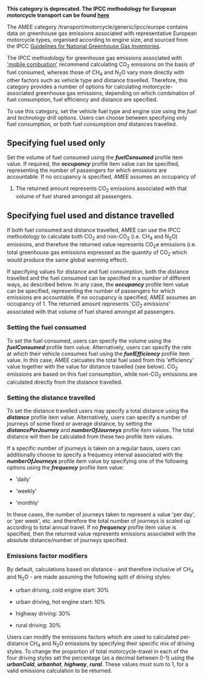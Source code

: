 **This category is deprecated. The IPCC methodology for European
motorcycle transport can be found
[here](European_road_transport_by_IPCC)**

The AMEE category /transport/motorcycle/generic/ipcc/europe contains
data on greenhouse gas emissions associated with representative European
motorcycle types, organised according to engine size, and sourced from
the IPCC [Guidelines for National Greenhouse Gas
Inventories](http://www.ipcc-nggip.iges.or.jp/).

The IPCC methodology for greenhouse gas emissions associated with
['mobile
combustion'](http://www.ipcc-nggip.iges.or.jp/public/2006gl/pdf/2_Volume2/V2_3_Ch3_Mobile_Combustion.pdf)
recommend calculating CO<sub>2</sub> emissions on the basis of fuel consumed,
whereas those of CH<sub>4</sub> and N<sub>2</sub>O vary more directly with other
factors such as vehicle type and distance travelled. Therefore, this
category provides a number of options for calculating
motorcycle-associated greenhouse gas emissions, depending on which
combination of fuel consumption, fuel efficiency and distance are
specified.

To use this category, set the vehicle fuel type and engine size using
the *fuel* and *technology* drill options. Users can choose between
specifying only fuel consumption, or both fuel consumption *and*
distances travelled.

## Specifying fuel used only

Set the volume of fuel consumed using the ***fuelConsumed*** profile
item value. If required, the ***occupancy*** profile item value can be
specified, representing the number of passengers for which emissions are
accountable. If no occupancy is specified, AMEE assumes an occupancy of
1. The returned amount represents CO<sub>2</sub> emissions associated with that
volume of fuel shared amongst all passengers.

## Specifying fuel used and distance travelled

If both fuel consumed and distance travelled, AMEE can use the IPCC
methodology to calculate both CO<sub>2</sub> and non-CO<sub>2</sub> (i.e. CH<sub>4</sub> and
N<sub>2</sub>O) emissions, and therefore the returned value represents CO<sub>2</sub>e
emissions (i.e. total greenhouse gas emissions expressed as the quantity
of CO<sub>2</sub> which would produce the same global warming effect).

If specifying values for distance and fuel consumption, both the
distance travelled and the fuel consumed can be specified in a number of
different ways, as described below. In any case, the ***occupancy***
profile item value can be specified, representing the number of
passengers for which emissions are accountable. If no occupancy is
specified, AMEE assumes an occupancy of 1. The returned amount
represents '*CO<sub>2</sub> emissions*' associated with that volume of fuel
shared amongst all passengers.

### Setting the fuel consumed

To set the fuel consumed, users can specify the volume using the
***fuelConsumed*** profile item value. Alternatively, users can specify
the rate at which their vehicle consumes fuel using the
***fuelEfficiency*** profile item value. In this case, AMEE calcuates
the total fuel used from this 'efficiency' value together with the value
for distance travelled (see below). CO<sub>2</sub> emissions are based on this
fuel consumption, while non-CO<sub>2</sub> emissions are calculated directly
from the distance travelled.

### Setting the distance travelled

To set the distance travelled users may specify a total distance using
the ***distance*** profile item value. Alternatively, users can specify
a number of journeys of some fixed or average distance, by setting the
***distancePerJourney*** and ***numberOfJourneys*** profile item values.
The total distance will then be calculated from these two profile item
values.

If a specific number of journeys is taken on a regular basis, users can
additionally choose to specify a frequency interval associated with the
***numberOfJourneys*** profile item value by specifying one of the
following options using the ***frequency*** profile item value:

  - 'daily'

<!-- end list -->

  - 'weekly'

<!-- end list -->

  - 'monthly'

In these cases, the number of journeys taken to represent a value 'per
day', or 'per week', etc. and therefore the total number of journeys is
scaled up according to total annual travel. If no ***frequency***
profile item value is specified, then the returned value represents
emissions associated with the absolute distance/number of journeys
specified.

### Emissions factor modifiers

By default, calculations based on distance - and therefore inclusive of
CH<sub>4</sub> and N<sub>2</sub>O - are made assuming the following split of driving
styles:

  - urban driving, cold engine start: 30%

<!-- end list -->

  - urban driving, hot engine start: 10%

<!-- end list -->

  - highway driving: 30%

<!-- end list -->

  - rural driving: 30%

Users can modify the emissions factors which are used to calculated
per-distance CH<sub>4</sub> and N<sub>2</sub>O emissions by specifying their specific
mix of driving styles. To change the proportion of total
motorcycle-travel in each of the four driving styles set the percentage
(as a decimal between 0-1) using the ***urbanCold***, ***urbanhot***,
***highway***, ***rural***. These values must sum to 1, for a valid
emissions calculation to be returned.
